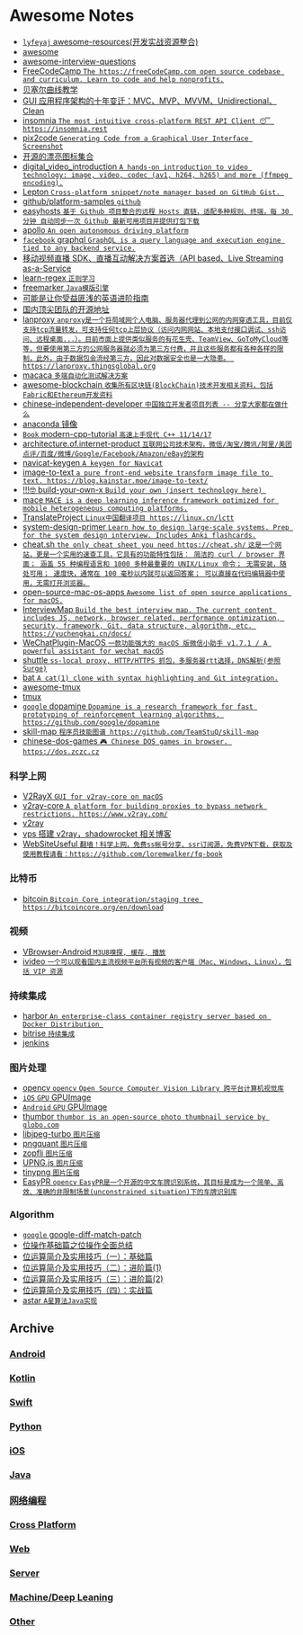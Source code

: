 # Awesome Notes
 - [`lyfeyaj` awesome-resources(开发实战资源整合)](https://github.com/lyfeyaj/awesome-resources)
 - [awesome](https://github.com/sindresorhus/awesome)
 - [awesome-interview-questions](https://github.com/MaximAbramchuck/awesome-interview-questions)
 - [FreeCodeCamp `The https://freeCodeCamp.com open source codebase and curriculum. Learn to code and help nonprofits.`](https://github.com/FreeCodeCamp/FreeCodeCamp)
 - [贝塞尔曲线教学](https://pomax.github.io/bezierinfo/zh-CN/)
 - [GUI 应用程序架构的十年变迁：MVC、MVP、MVVM、Unidirectional、Clean](https://zhuanlan.zhihu.com/p/26799645)
 - [insomnia `The most intuitive cross-platform REST API Client 😴 https://insomnia.rest`](https://github.com/getinsomnia/insomnia)
 - [pix2code `Generating Code from a Graphical User Interface Screenshot`](https://github.com/tonybeltramelli/pix2code)
 - [开源的漂亮图标集合](https://feathericons.com/)
 - [digital_video_introduction `A hands-on introduction to video technology: image, video, codec (av1, h264, h265) and more (ffmpeg encoding).`](https://github.com/leandromoreira/digital_video_introduction)
 - [Lepton `Cross-platform snippet/note manager based on GitHub Gist. `](https://github.com/hackjutsu/Lepton)
 - [github/platform-samples `github`](https://github.com/github/platform-samples)
 - [easyhosts `基于 Github 项目整合的远程 Hosts 直链，适配多种规则、终端，每 30 分钟 自动同步一次 Github 最新可用项目并提供打包下载`](https://github.com/forkgood/easyhosts)
 - [apollo `An open autonomous driving platform`](https://github.com/ApolloAuto/apollo)
 - [`facebook` graphql `GraphQL is a query language and execution engine tied to any backend service.`](https://github.com/facebook/graphql)
 - [移动视频直播 SDK、直播互动解决方案首选（API based、Live Streaming as-a-Service](https://github.com/pili-engineering)
 - [learn-regex `正则学习`](https://github.com/zeeshanu/learn-regex)
 - [freemarker `Java模版引擎`](https://github.com/apache/incubator-freemarker)
 - [可能是让你受益匪浅的英语进阶指南](https://github.com/byoungd/english-level-up-tips-for-Chinese)
 - [国内顶尖团队的开源地址](https://github.com/niezhiyang/open_source_team)
 - [lanproxy `anproxy是一个将局域网个人电脑、服务器代理到公网的内网穿透工具，目前仅支持tcp流量转发，可支持任何tcp上层协议（访问内网网站、本地支付接口调试、ssh访问、远程桌面...）。目前市面上提供类似服务的有花生壳、TeamView、GoToMyCloud等等，但要使用第三方的公网服务器就必须为第三方付费，并且这些服务都有各种各样的限制，此外，由于数据包会流经第三方，因此对数据安全也是一大隐患。 https://lanproxy.thingsglobal.org`](https://github.com/ffay/lanproxy/)
 - [macaca `多端自动化测试解决方案`](https://github.com/alibaba/macaca)
 - [awesome-blockchain `收集所有区块链(BlockChain)技术开发相关资料，包括Fabric和Ethereum开发资料`](https://github.com/chaozh/awesome-blockchain)
 - [chinese-independent-developer `中国独立开发者项目列表 -- 分享大家都在做什么`](https://github.com/1c7/chinese-independent-developer)
 - [anaconda 镜像](https://mirrors.tuna.tsinghua.edu.cn/anaconda/archive/?C=M&O=A)
 - [`Book` modern-cpp-tutorial `高速上手现代 C++ 11/14/17`](https://github.com/changkun/modern-cpp-tutorial)
 - [architecture.of.internet-product `互联网公司技术架构，微信/淘宝/腾讯/阿里/美团点评/百度/微博/Google/Facebook/Amazon/eBay的架构`](https://github.com/davideuler/architecture.of.internet-product)
 - [navicat-keygen `A keygen for Navicat`](https://github.com/DoubleLabyrinth/navicat-keygen)
 - [image-to-text `a pure front-end website transform image file to text. https://blog.kainstar.moe/image-to-text/`](https://github.com/kainstar/image-to-text)
 - [!!!🤓 build-your-own-x `Build your own (insert technology here) `](https://github.com/danistefanovic/build-your-own-x)
 - [mace `MACE is a deep learning inference framework optimized for mobile heterogeneous computing platforms.`](https://github.com/XiaoMi/mace)
 - [TranslateProject `Linux中国翻译项目 https://linux.cn/lctt`](https://github.com/LCTT/TranslateProject)
 - [system-design-primer `Learn how to design large-scale systems. Prep for the system design interview. Includes Anki flashcards.`](https://github.com/donnemartin/system-design-primersystem-design-primer)
 - [cheat.sh `the only cheat sheet you need https://cheat.sh/` `这是一个网站，更是一个实用的速查工具，它具有的功能特性包括：
简洁的 curl / browser 界面；
涵盖 55 种编程语言和 1000 多种最重要的 UNIX/Linux 命令；
无需安装，随处可用；
速度快，通常在 100 毫秒以内就可以返回答案；
可以直接在代码编辑器中使用，无需打开浏览器。`](https://github.com/chubin/cheat.sh)
 - [open-source-mac-os-apps `Awesome list of open source applications for macOS.`](https://github.com/serhii-londar/open-source-mac-os-apps)
 - [InterviewMap `Build the best interview map. The current content includes JS, network, browser related, performance optimization, security, framework, Git, data structure, algorithm, etc. https://yuchengkai.cn/docs/`](https://github.com/InterviewMap/InterviewMap)
 - [WeChatPlugin-MacOS `一款功能强大的 macOS 版微信小助手 v1.7.1 / A powerful assistant for wechat macOS`](https://github.com/TKkk-iOSer/WeChatPlugin-MacOS)
 - [shuttle `ss-local proxy, HTTP/HTTPS 抓包，多服务器rtt选择，DNS解析(参照Surge)`](https://github.com/sipt/shuttle)
 - [bat `A cat(1) clone with syntax highlighting and Git integration.`](https://github.com/sharkdp/bat)
 - [awesome-tmux](https://github.com/rothgar/awesome-tmux)
 - [tmux](https://github.com/tmux/tmux)
 - [`google` dopamine `Dopamine is a research framework for fast prototyping of reinforcement learning algorithms. https://github.com/google/dopamine`](https://github.com/google/dopamine)
 - [skill-map `程序员技能图谱 https://github.com/TeamStuQ/skill-map`](https://github.com/TeamStuQ/skill-map)
 - [chinese-dos-games `🎮 Chinese DOS games in browser. https://dos.zczc.cz`](https://github.com/rwv/chinese-dos-games)

### 科学上网
 - [V2RayX `GUI for v2ray-core on macOS`](https://github.com/Cenmrev/V2RayX)
 - [v2ray-core `A platform for building proxies to bypass network restrictions. https://www.v2ray.com/`](https://github.com/v2ray/v2ray-core)
 - [v2ray](https://www.v2ray.com/)
 - [vps 搭建 v2ray，shadowrocket 相关博客](https://233blog.com/)
 - [WebSiteUseful `翻墙！科学上网，免费ss帐号分享、ssr订阅源，免费VPN下载，获取及使用教程请看：https://github.com/loremwalker/fq-book`](https://github.com/loremwalker/WebSiteUseful)
 
### 比特币
 - [bitcoin `Bitcoin Core integration/staging tree https://bitcoincore.org/en/download`](https://github.com/bitcoin/bitcoin)

### 视频
 - [VBrowser-Android `M3U8嗅探, 缓存, 播放`](https://github.com/xm0625/VBrowser-Android)
 - [ivideo `一个可以观看国内主流视频平台所有视频的客户端（Mac、Windows、Linux），包括 VIP 资源`](https://github.com/phobal/ivideo)
 
### 持续集成
 - [harbor `An enterprise-class container registry server based on Docker Distribution `](https://github.com/vmware/harbor)
 - [bitrise `持续集成`](https://www.bitrise.io/)
 - [jenkins](https://jenkins.io/)
 
### 图片处理
 - [opencv `opencv` `Open Source Computer Vision Library 跨平台计算机视觉库`](https://github.com/opencv/opencv)
 - [`iOS` `GPU` GPUImage](https://github.com/BradLarson/GPUImage)
 - [`Android` `GPU` GPUImage](https://github.com/CyberAgent/android-gpuimage)
 - [thumbor `thumbor is an open-source photo thumbnail service by globo.com`](https://github.com/thumbor/thumbor)
 - [libjpeg-turbo `图片压缩`](https://github.com/libjpeg-turbo/libjpeg-turbo)
 - [pngquant `图片压缩`](https://github.com/pornel/pngquant)
 - [zopfli `图片压缩`](https://github.com/google/zopfli)
 - [UPNG.js `图片压缩`](https://github.com/photopea/UPNG.js)
 - [tinypng `图片压缩`](https://tinypng.com/)
 - [EasyPR `opencv` `EasyPR是一个开源的中文车牌识别系统，其目标是成为一个简单、高效、准确的非限制场景(unconstrained situation)下的车牌识别库`](https://github.com/liuruoze/EasyPR)


### Algorithm
 - [`google` google-diff-match-patch](https://github.com/bystep15/google-diff-match-patch)
 - [位操作基础篇之位操作全面总结](http://blog.csdn.net/morewindows/article/details/7354571)
 - [位运算简介及实用技巧（一）：基础篇](http://www.matrix67.com/blog/archives/263)
 - [位运算简介及实用技巧（二）：进阶篇(1)](http://www.matrix67.com/blog/archives/264)
 - [位运算简介及实用技巧（三）：进阶篇(2)](http://www.matrix67.com/blog/archives/266)
 - [位运算简介及实用技巧（四）：实战篇](http://www.matrix67.com/blog/archives/268)
 - [astar `A星算法Java实现`](https://github.com/ClaymanTwinkle/astar)

## Archive
### [Android](https://github.com/motcwang/awesome-notes/blob/master/Android/README.md)
### [Kotlin](https://github.com/motcwang/awesome-notes/blob/master/Kotlin/README.md)
### [Swift](https://github.com/motcwang/awesome-notes/blob/master/Swift/README.md)
### [Python](https://github.com/motcwang/awesome-notes/blob/master/Python/README.md)
### [iOS](https://github.com/motcwang/awesome-notes/blob/master/iOS/README.md)
### [Java](https://github.com/motcwang/awesome-notes/blob/master/Java/README.md)
### [网络编程](https://github.com/motcwang/awesome-notes/blob/master/Net/README.md)
### [Cross Platform](https://github.com/motcwang/awesome-notes/blob/master/Cross%20Platform/README.md)
### [Web](https://github.com/motcwang/awesome-notes/blob/master/Web/README.md)
### [Server](https://github.com/motcwang/awesome-notes/blob/master/Server/README.md)
### [Machine/Deep Leaning](https://github.com/motcwang/awesome-notes/blob/master/Machine%3ADeep%20Leaning/README.md)
### [Other](https://github.com/motcwang/awesome-notes/blob/master/Other/README.md)
